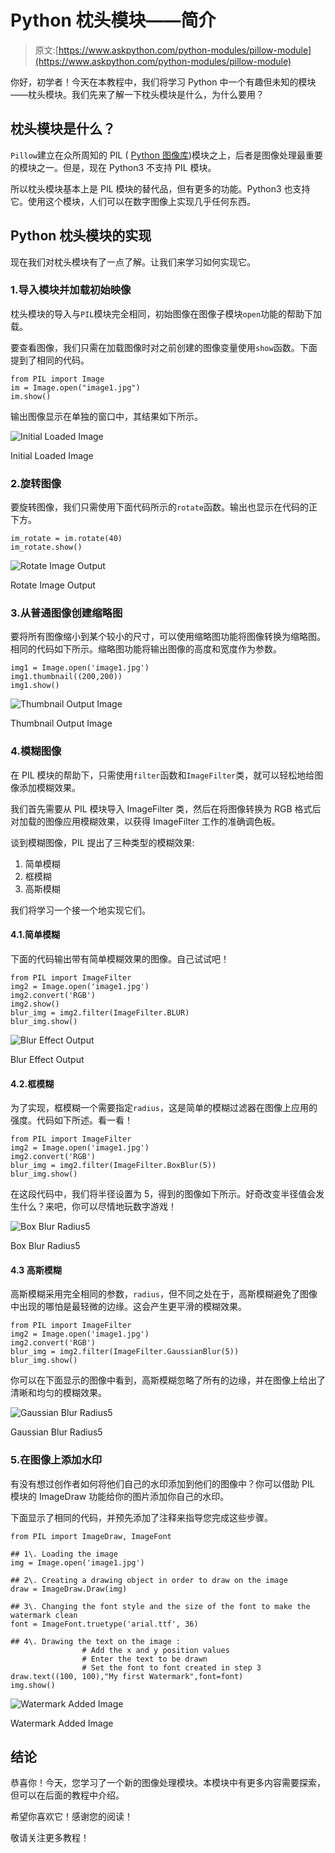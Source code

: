 # Python 枕头模块——简介

> 原文:[https://www.askpython.com/python-modules/pillow-module](https://www.askpython.com/python-modules/pillow-module)

你好，初学者！今天在本教程中，我们将学习 Python 中一个有趣但未知的模块——枕头模块。我们先来了解一下枕头模块是什么，为什么要用？

## 枕头模块是什么？

`Pillow`建立在众所周知的 PIL ( [Python 图像库](https://www.askpython.com/python/examples/edge-detection-in-images))模块之上，后者是图像处理最重要的模块之一。但是，现在 Python3 不支持 PIL 模块。

所以枕头模块基本上是 PIL 模块的替代品，但有更多的功能。Python3 也支持它。使用这个模块，人们可以在数字图像上实现几乎任何东西。

## Python 枕头模块的实现

现在我们对枕头模块有了一点了解。让我们来学习如何实现它。

### 1.导入模块并加载初始映像

枕头模块的导入与`PIL`模块完全相同，初始图像在图像子模块`open`功能的帮助下加载。

要查看图像，我们只需在加载图像时对之前创建的图像变量使用`show`函数。下面提到了相同的代码。

```
from PIL import Image
im = Image.open("image1.jpg")
im.show()

```

输出图像显示在单独的窗口中，其结果如下所示。

![Initial Loaded Image](../Images/d27be3290e565a7a272e14c5c8f550cd.png)

Initial Loaded Image

### 2.旋转图像

要旋转图像，我们只需使用下面代码所示的`rotate`函数。输出也显示在代码的正下方。

```
im_rotate = im.rotate(40)
im_rotate.show()

```

![Rotate Image Output](../Images/57c694d3e4b26bec1a75677f18ee2b36.png)

Rotate Image Output

### 3.从普通图像创建缩略图

要将所有图像缩小到某个较小的尺寸，可以使用缩略图功能将图像转换为缩略图。相同的代码如下所示。缩略图功能将输出图像的高度和宽度作为参数。

```
img1 = Image.open('image1.jpg')
img1.thumbnail((200,200))
img1.show()

```

![Thumbnail Output Image](../Images/0719fb431a54f9af98f4d71c1e84c093.png)

Thumbnail Output Image

### 4.模糊图像

在 PIL 模块的帮助下，只需使用`filter`函数和`ImageFilter`类，就可以轻松地给图像添加模糊效果。

我们首先需要从 PIL 模块导入 ImageFilter 类，然后在将图像转换为 RGB 格式后对加载的图像应用模糊效果，以获得 ImageFilter 工作的准确调色板。

谈到模糊图像，PIL 提出了三种类型的模糊效果:

1.  简单模糊
2.  框模糊
3.  高斯模糊

我们将学习一个接一个地实现它们。

#### 4.1.简单模糊

下面的代码输出带有简单模糊效果的图像。自己试试吧！

```
from PIL import ImageFilter
img2 = Image.open('image1.jpg')
img2.convert('RGB')
img2.show()
blur_img = img2.filter(ImageFilter.BLUR)
blur_img.show()

```

![Blur Effect Output](../Images/b02cd1e583d45d32bed20c5f6c9ad990.png)

Blur Effect Output

#### 4.2.框模糊

为了实现，框模糊一个需要指定`radius`，这是简单的模糊过滤器在图像上应用的强度。代码如下所述。看一看！

```
from PIL import ImageFilter
img2 = Image.open('image1.jpg')
img2.convert('RGB')
blur_img = img2.filter(ImageFilter.BoxBlur(5))
blur_img.show()

```

在这段代码中，我们将半径设置为 5，得到的图像如下所示。好奇改变半径值会发生什么？来吧，你可以尽情地玩数字游戏！

![Box Blur Radius5](../Images/746659c365bdace32e8d62581ac00581.png)

Box Blur Radius5

#### 4.3 高斯模糊

高斯模糊采用完全相同的参数，`radius`，但不同之处在于，高斯模糊避免了图像中出现的哪怕是最轻微的边缘。这会产生更平滑的模糊效果。

```
from PIL import ImageFilter
img2 = Image.open('image1.jpg')
img2.convert('RGB')
blur_img = img2.filter(ImageFilter.GaussianBlur(5))
blur_img.show()

```

你可以在下面显示的图像中看到，高斯模糊忽略了所有的边缘，并在图像上给出了清晰和均匀的模糊效果。

![Gaussian Blur Radius5](../Images/cc781aae4bbc1eeb2176e99adbe4cd91.png)

Gaussian Blur Radius5

### 5.在图像上添加水印

有没有想过创作者如何将他们自己的水印添加到他们的图像中？你可以借助 PIL 模块的 ImageDraw 功能给你的图片添加你自己的水印。

下面显示了相同的代码，并预先添加了注释来指导您完成这些步骤。

```
from PIL import ImageDraw, ImageFont

## 1\. Loading the image
img = Image.open('image1.jpg')

## 2\. Creating a drawing object in order to draw on the image
draw = ImageDraw.Draw(img)

## 3\. Changing the font style and the size of the font to make the watermark clean
font = ImageFont.truetype('arial.ttf', 36)

## 4\. Drawing the text on the image : 
                # Add the x and y position values
                # Enter the text to be drawn
                # Set the font to font created in step 3
draw.text((100, 100),"My first Watermark",font=font)
img.show()

```

![Watermark Added Image](../Images/8ed270554945b6ae9189c7c33e760803.png)

Watermark Added Image

## 结论

恭喜你！今天，您学习了一个新的图像处理模块。本模块中有更多内容需要探索，但可以在后面的教程中介绍。

希望你喜欢它！感谢您的阅读！

敬请关注更多教程！